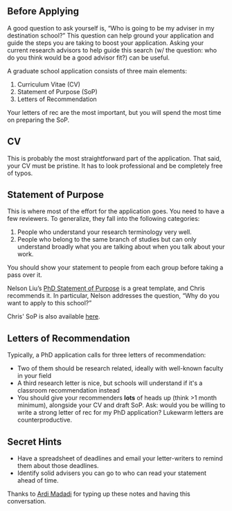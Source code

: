 ## Before Applying
A good question to ask yourself is, “Who is going to be my adviser in my destination school?” This question can help ground your application and guide the steps you are taking to boost your application. Asking your current research advisors to help guide this search (w/ the question: who do you think would be a good advisor fit?) can be useful. 

A graduate school application consists of three main elements:
1. Curriculum Vitae (CV)
2. Statement of Purpose (SoP)
3. Letters of Recommendation

Your letters of rec are the most important, but you will spend the most time on preparing the SoP.

## CV
This is probably the most straightforward part of the application. That said, your CV must be pristine. It has to look professional and be completely free of typos.

## Statement of Purpose
This is where most of the effort for the application goes. You need to have a few reviewers. To generalize, they fall into the following categories:
1. People who understand your research terminology very well.
2. People who belong to the same branch of studies but can only understand broadly what you are talking about when you talk about your work.

You should show your statement to people from each group before taking a pass over it.

Nelson Liu’s [PhD Statement of Purpose](https://blog.nelsonliu.me/2020/11/11/phd-personal-statement/) is a great template, and Chris recommends it. In particular, Nelson addresses the question, “Why do you want to apply to this school?”

Chris' SoP is also available [here](./kang_sop_dec_2021.pdf).

## Letters of Recommendation
Typically, a PhD application calls for three letters of recommendation:
- Two of them should be research related, ideally with well-known faculty in your field
- A third research letter is nice, but schools will understand if it's a classroom recommendation instead
- You should give your recommenders **lots** of heads up (think >1 month minimum), alongside your CV and draft SoP. Ask: would you be willing to write a strong letter of rec for my PhD application? Lukewarm letters are counterproductive. 


## Secret Hints
- Have a spreadsheet of deadlines and email your letter-writers to remind them about those deadlines.
- Identify solid advisers you can go to who can read your statement ahead of time.


Thanks to [Ardi Madadi](https://www.linkedin.com/in/ardimadadi/) for typing up these notes and having this conversation.

